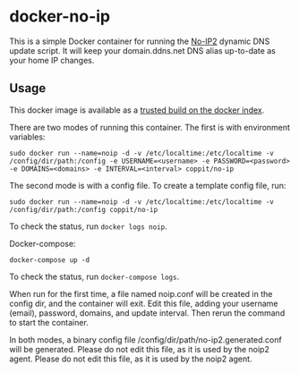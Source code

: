 docker-no-ip
============

This is a simple Docker container for running the [No-IP2](http://www.noip.com/) dynamic DNS update script. It will keep
your domain.ddns.net DNS alias up-to-date as your home IP changes.

Usage
-----

This docker image is available as a [trusted build on the docker index](https://index.docker.io/u/coppit/no-ip/).

There are two modes of running this container. The first is with environment variables:

`sudo docker run --name=noip -d -v /etc/localtime:/etc/localtime -v /config/dir/path:/config -e USERNAME=<username> -e PASSWORD=<password> -e DOMAINS=<domains> -e INTERVAL=<interval> coppit/no-ip`

The second mode is with a config file. To create a template config file, run:

`sudo docker run --name=noip -d -v /etc/localtime:/etc/localtime -v /config/dir/path:/config coppit/no-ip`

To check the status, run `docker logs noip`.

Docker-compose:

`docker-compose up -d`

To check the status, run `docker-compose logs`.

When run for the first time, a file named noip.conf will be created in the config dir, and the container will exit. Edit
this file, adding your username (email), password, domains, and update interval. Then rerun the command to start the
container.

In both modes, a binary config file /config/dir/path/no-ip2.generated.conf will be generated. Please do not edit this
file, as it is used by the noip2 agent.  Please do not edit this file, as it is used by the noip2 agent.

